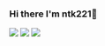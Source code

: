 ### Hi there I'm ntk221👋

<!--
**ntk221/ntk221** is a ✨ _special_ ✨ repository because its `README.md` (this file) appears on your GitHub profile.

Here are some ideas to get you started:

- 🔭 I’m currently working on ...
- 🌱 I’m currently learning software engineering at 42 Tokyo
- 👯 I’m looking to collaborate on ...
- 🤔 I’m looking for help with ...
- 💬 Ask me about ...
- 📫 How to reach me: ...
- 😄 Pronouns: ...
- ⚡ Fun fact: ...
-->

[![](profile-summary-card-output/solarized/0-profile-details.svg)](https://github.com/vn7n24fzkq/github-profile-summary-cards)
[![](profile-summary-card-output/solarized/1-repos-per-language.svg)](https://github.com/vn7n24fzkq/github-profile-summary-cards) [![](profile-summary-card-output/solarized/3-stats.svg)](https://github.com/vn7n24fzkq/github-profile-summary-cards)
